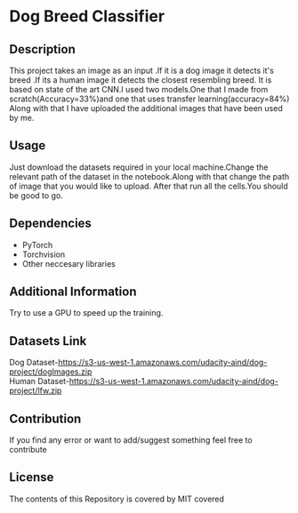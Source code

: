 # Dog Breed Classifier

## Description

This project takes an image as an input .If it is a dog image it detects it's breed .If its a human image it detects the closest resembling breed.
It is based on state of the art CNN.I used two models.One that I made from scratch(Accuracy=33%)and one that uses transfer learning(accuracy=84%)
Along with that I have uploaded the additional images that have been used by me.

## Usage

Just download the datasets required in your local machine.Change the relevant path of the dataset in the notebook.Along with that change the path of image that you would like to upload.
After that run all the cells.You should be good to go.

## Dependencies

- PyTorch
- Torchvision
- Other neccesary libraries

## Additional Information

Try to use a GPU to speed up the training.

## Datasets Link

Dog Dataset-https://s3-us-west-1.amazonaws.com/udacity-aind/dog-project/dogImages.zip <br>
Human Dataset-https://s3-us-west-1.amazonaws.com/udacity-aind/dog-project/lfw.zip

## Contribution

If you find any error or want to add/suggest something feel free to contribute

## License

The contents of this Repository is covered by MIT covered
